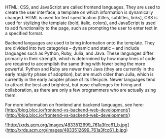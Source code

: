 HTML, CSS, and JavaScript are called frontend languages. They are used to create the user interface, a template on which information is dynamically changed. HTML is used for text specification (titles, subtitles, links), CSS is used for stylizing the template (bold, italic, colors), and JavaScript is used to add functionality to the page, such as prompting the user to enter text in a specified format.

Backend languages are used to bring information onto the template. They are divided into two categories – dynamic and static – and include languages such as Python, Ruby, Julia, and Java. These languages differ primarily in their strength, which is determined by how many lines of code are required to accomplish the same thing with fewer being the more powerful. Python and Ruby are newer than Java (they are currently in the early majority phase of adoption), but are much older than Julia, which is currently in the early adopter phase of its lifecycle. Newer languages tend to attract the best and brightest, but pose challenges for hiring and collaboration, as there are only a few programmers who are actually using them.

For more information on frontend and backend languages, see here: [http://blog.bloc.io/frontend-vs-backend-web-development/] (http://blog.bloc.io/frontend-vs-backend-web-development/)

![http://xrds.acm.org/images/4833512699_761a3fcc61_b.jpg] (http://xrds.acm.org/images/4833512699_761a3fcc61_b.jpg)
